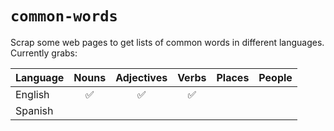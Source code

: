 # `common-words`

Scrap some web pages to get lists of common words in different languages. Currently grabs:

| Language | Nouns | Adjectives | Verbs | Places | People |
|----------|:-----:|:----------:|:-----:|:------:|:------:|
| English  | ✅     | ✅          | ✅     |        |        |
| Spanish  |       |            |       |        |        |
